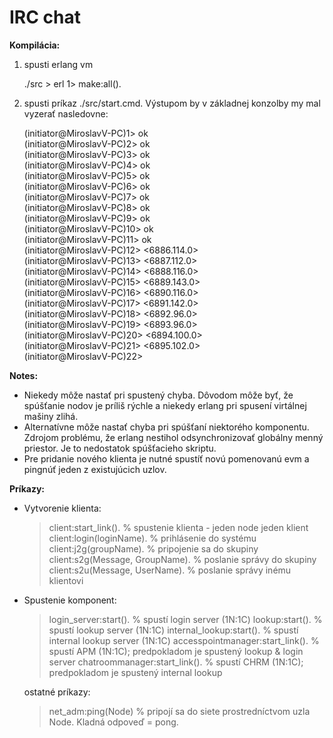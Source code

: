 IRC chat
=======

**Kompilácia:**
1. spusti erlang vm

	./src > erl
	1> make:all().
	
2. spusti príkaz ./src/start.cmd. Výstupom by v základnej konzolby my mal vyzerať nasledovne:

	(initiator@MiroslavV-PC)1> ok   
	(initiator@MiroslavV-PC)2> ok   
	(initiator@MiroslavV-PC)3> ok   
	(initiator@MiroslavV-PC)4> ok   
	(initiator@MiroslavV-PC)5> ok   
	(initiator@MiroslavV-PC)6> ok   
	(initiator@MiroslavV-PC)7> ok   
	(initiator@MiroslavV-PC)8> ok   
	(initiator@MiroslavV-PC)9> ok   
	(initiator@MiroslavV-PC)10> ok   
	(initiator@MiroslavV-PC)11> ok   
	(initiator@MiroslavV-PC)12> <6886.114.0>   
	(initiator@MiroslavV-PC)13> <6887.112.0>   
	(initiator@MiroslavV-PC)14> <6888.116.0>   
	(initiator@MiroslavV-PC)15> <6889.143.0>   
	(initiator@MiroslavV-PC)16> <6890.116.0>   
	(initiator@MiroslavV-PC)17> <6891.142.0>   
	(initiator@MiroslavV-PC)18> <6892.96.0>   
	(initiator@MiroslavV-PC)19> <6893.96.0>      
	(initiator@MiroslavV-PC)20> <6894.100.0>   
	(initiator@MiroslavV-PC)21> <6895.102.0>   
	(initiator@MiroslavV-PC)22>   
	
**Notes:**
* Niekedy môže nastať pri spustený chyba. Dôvodom môže byť, že spúšťanie nodov je príliš rýchle a niekedy erlang pri spusení virtálnej mašiny zlihá. 
* Alternatívne môže nastať chyba pri spúšťaní niektorého komponentu. Zdrojom problému, že erlang nestihol odsynchronizovať globálny menný priestor. Je to nedostatok spúšťacieho skriptu.
* Pre pridanie nového klienta je nutné spustíť novú pomenovanú evm a pingnúť jeden z existujúcich uzlov.

**Príkazy:**   
* Vytvorenie klienta:   
	
	> client:start_link(). 				% spustenie klienta - jeden node jeden klient
	> client:login(loginName).			% prihlásenie do systému
	> client:j2g(groupName).			% pripojenie sa do skupiny
	> client:s2g(Message, GroupName).	% poslanie správy do skupiny
	> client:s2u(Message, UserName).	% poslanie správy inému klientovi

* Spustenie komponent:   
	
	> login_server:start().				% spustí login server (1N:1C)
	> lookup:start().					% spustí lookup server (1N:1C)
	> internal_lookup:start().			% spustí internal lookup server (1N:1C)
	> accesspointmanager:start_link().	% spustí APM (1N:1C); predpokladom je spustený lookup & login server
	> chatroommanager:start_link().		% spustí CHRM (1N:1C); predpokladom je spustený internal lookup
	
  ostatné príkazy:
	> net_adm:ping(Node)				% pripojí sa do siete prostredníctvom uzla Node. Kladná odpoveď = pong.